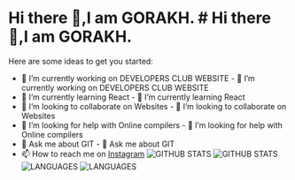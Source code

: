 
# Hi there 👋,I am GORAKH.	# Hi there 👋,I am GORAKH.
Here are some ideas to get you started:	


- 🔭 I’m currently working on DEVELOPERS CLUB WEBSITE	- 🔭 I’m currently working on DEVELOPERS CLUB WEBSITE
- 🌱 I’m currently learning React	- 🌱 I’m currently learning React
- 👯 I’m looking to collaborate on Websites	- 👯 I’m looking to collaborate on Websites
- 🤔 I’m looking for help with Online compilers 	- 🤔 I’m looking for help with Online compilers 
- 💬 Ask me about GIT	- 💬 Ask me about GIT
- 📫 How to reach me on [Instagram](https://www.instagram.com/sharmaji_2407_/?hl=en)
![GITHUB STATS](https://github-readme-stats.vercel.app/api?username=sharmaji-2407&theme=lowcontrast&show_icons=true&count_private=)	![GITHUB STATS](https://github-readme-stats.vercel.app/api?username=sharmaji-2407&theme=lowcontrast&show_icons=true&count_private=)
![LANGUAGES](https://github-readme-stats.vercel.app/api/top-langs/?username=sharmaji-2407&layout=compact)	![LANGUAGES](https://github-readme-stats.vercel.app/api/top-langs/?username=sharmaji-2407&layout=compact)

